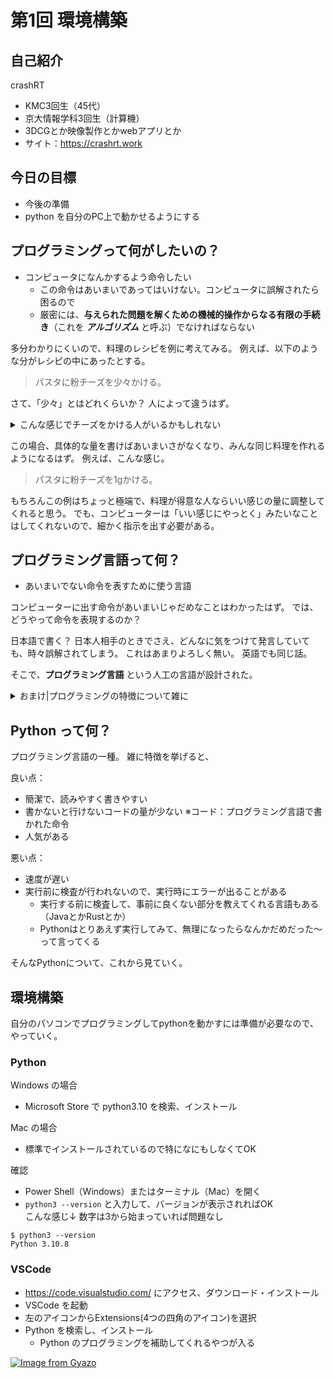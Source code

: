 # 第1回 環境構築

## 自己紹介
crashRT
- KMC3回生（45代）
- 京大情報学科3回生（計算機）
- 3DCGとか映像製作とかwebアプリとか
- サイト：<https://crashrt.work>

## 今日の目標
- 今後の準備
- python を自分のPC上で動かせるようにする

## プログラミングって何がしたいの？
- コンピュータになんかするよう命令したい
  - この命令はあいまいであってはいけない。コンピュータに誤解されたら困るので
  - 厳密には、**与えられた問題を解くための機械的操作からなる有限の手続き**（これを ***アルゴリズム*** と呼ぶ）でなければならない

多分わかりにくいので、料理のレシピを例に考えてみる。
例えば、以下のような分がレシピの中にあったとする。

> パスタに粉チーズを少々かける。

さて、「少々」とはどれくらいか？
人によって違うはず。

<details>
<summary>こんな感じでチーズをかける人がいるかもしれない</summary>

[![Image from Gyazo](https://i.gyazo.com/d111a68eb7e7f3bf9859ddf4000ad99c.jpg)](https://gyazo.com/d111a68eb7e7f3bf9859ddf4000ad99c)

</details>

この場合、具体的な量を書けばあいまいさがなくなり、みんな同じ料理を作れるようになるはず。
例えば、こんな感じ。
> パスタに粉チーズを1gかける。

もちろんこの例はちょっと極端で、料理が得意な人ならいい感じの量に調整してくれると思う。
でも、コンピューターは「いい感じにやっとく」みたいなことはしてくれないので、細かく指示を出す必要がある。

## プログラミング言語って何？
- あいまいでない命令を表すために使う言語

コンピューターに出す命令があいまいじゃだめなことはわかったはず。
では、どうやって命令を表現するのか？

日本語で書く？
日本人相手のときでさえ、どんなに気をつけて発言していても、時々誤解されてしまう。
これはあまりよろしく無い。
英語でも同じ話。

そこで、**プログラミング言語** という人工の言語が設計された。

<details>
<summary>おまけ|プログラミングの特徴について雑に</summary>

プログラミング言語は

1. ある「文」が2つ以上の意味を持つことは無く、
2. そして、人間にとって比較的読みやすい

という特徴を持つ。

この(1)のおかげで、「あいまいで無い命令」を表すことが可能になっている
（こうなるように文法とかを設計した、という感じ）。

(2)について少し触れておくと、コンピューターはプログラミング言語そのものを理解しているわけではなくて、
0と1しか理解できない。ただ、それは人間にとってあまりにも読みにくいから、通訳をしてくれるソフトを用意して、
人間が読みやすい形で命令できるようにしている。なので、実際はこの通訳さんが理解できるものを書いていくことになる。
</details>

## Python って何？

プログラミング言語の一種。
雑に特徴を挙げると、

良い点：
- 簡潔で、読みやすく書きやすい
- 書かないと行けないコードの量が少ない ※コード：プログラミング言語で書かれた命令
- 人気がある

悪い点：
- 速度が遅い
- 実行前に検査が行われないので、実行時にエラーが出ることがある
  - 実行する前に検査して、事前に良くない部分を教えてくれる言語もある（JavaとかRustとか）
  - Pythonはとりあえず実行してみて、無理になったらなんかだめだった～って言ってくる


そんなPythonについて、これから見ていく。

## 環境構築
自分のパソコンでプログラミングしてpythonを動かすには準備が必要なので、やっていく。

### Python
Windows の場合
- Microsoft Store で python3.10 を検索、インストール

Mac の場合
- 標準でインストールされているので特になにもしなくてOK

確認
- Power Shell（Windows）またはターミナル（Mac）を開く
- `python3 --version` と入力して、バージョンが表示されればOK\
  こんな感じ↓
  数字は3から始まっていれば問題なし
```
$ python3 --version
Python 3.10.8
```

### VSCode
- <https://code.visualstudio.com/> にアクセス、ダウンロード・インストール
- VSCode を起動
- 左のアイコンからExtensions(4つの四角のアイコン)を選択
- Python を検索し、インストール
  - Python のプログラミングを補助してくれるやつが入る

[![Image from Gyazo](https://i.gyazo.com/f9b545ac64727ad9a8e68285349e2b68.png)](https://gyazo.com/f9b545ac64727ad9a8e68285349e2b68)



